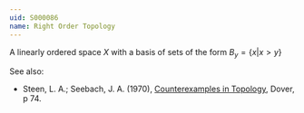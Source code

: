 ```yaml
---
uid: S000086
name: Right Order Topology
---
```

A linearly ordered space $X$ with a basis of sets of the form $B_y=\{x|x>y\}$

See also:

* Steen, L. A.; Seebach, J. A. (1970), [Counterexamples in Topology](http://books.google.com/books/about/Counterexamples_in_Topology.html?id=DkEuGkOtSrUC), Dover, p 74.

